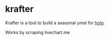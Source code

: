 # krafter

Krafter is a tool to build a seasonal ymal for [holo](https://github.com/r-anime/holo).

Works by scraping livechart.me